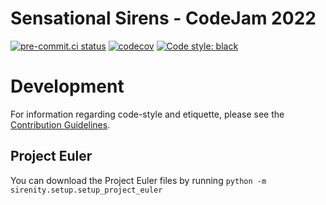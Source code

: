 # Sensational Sirens - CodeJam 2022
[![pre-commit.ci status](https://results.pre-commit.ci/badge/github/Sensational-Sirens/code-jam-2022/main.svg)](https://results.pre-commit.ci/latest/github/Sensational-Sirens/code-jam-2022/main) [![codecov](https://codecov.io/gh/Sensational-Sirens/code-jam-2022/branch/main/graph/badge.svg?token=2o7x3HLt5b)](https://codecov.io/gh/Sensational-Sirens/code-jam-2022) [![Code style: black](https://img.shields.io/badge/code%20style-black-000000.svg)](https://github.com/psf/black)

# Development
For information regarding code-style and etiquette, please see the [Contribution Guidelines](CONTRIBUTING.md).

## Project Euler
You can download the Project Euler files by running `python -m sirenity.setup.setup_project_euler`

